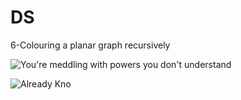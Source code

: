 
# DS

6-Colouring a planar graph recursively

![You're meddling with powers you don't understand](https://media1.tenor.com/images/6401cf26ed9cd8a0f726384a5187cf41/tenor.gif)

![Already Kno](https://media1.tenor.com/images/7a7241c7ceceaede68e32bf197b25bea/tenor.gif)

